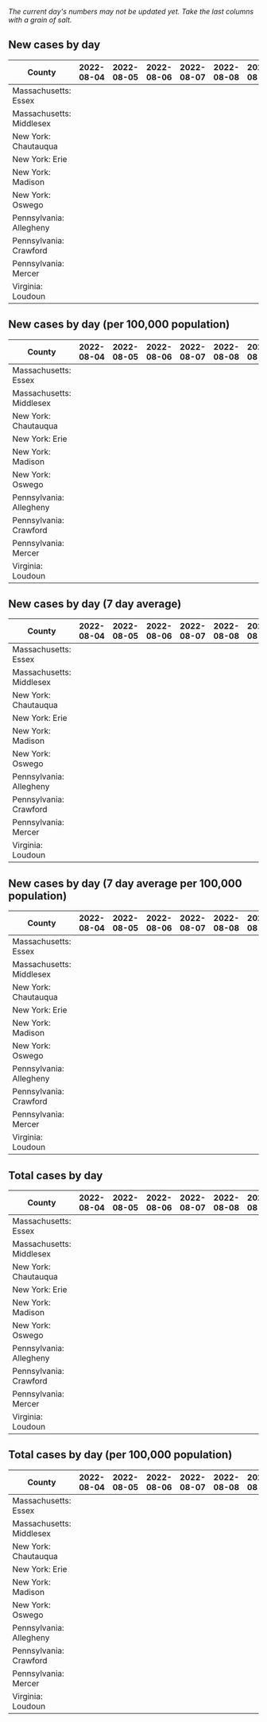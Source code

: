 _The current day's numbers may not be updated yet. Take the last columns with a grain of salt._
## New cases by day

| County | 2022-08-04 | 2022-08-05 | 2022-08-06 | 2022-08-07 | 2022-08-08 | 2022-08-09 | 2022-08-10 |
| --- | --- | --- | --- | --- | --- | --- | --- |
| Massachusetts: Essex |  |  |  |  |  |  |  |
| Massachusetts: Middlesex |  |  |  |  |  |  |  |
| New York: Chautauqua |  |  |  |  |  |  |  |
| New York: Erie |  |  |  |  |  |  |  |
| New York: Madison |  |  |  |  |  |  |  |
| New York: Oswego |  |  |  |  |  |  |  |
| Pennsylvania: Allegheny |  |  |  |  |  |  |  |
| Pennsylvania: Crawford |  |  |  |  |  |  |  |
| Pennsylvania: Mercer |  |  |  |  |  |  |  |
| Virginia: Loudoun |  |  |  |  |  |  |  |

## New cases by day (per 100,000 population)

| County | 2022-08-04 | 2022-08-05 | 2022-08-06 | 2022-08-07 | 2022-08-08 | 2022-08-09 | 2022-08-10 |
| --- | --- | --- | --- | --- | --- | --- | --- |
| Massachusetts: Essex |  |  |  |  |  |  |  |
| Massachusetts: Middlesex |  |  |  |  |  |  |  |
| New York: Chautauqua |  |  |  |  |  |  |  |
| New York: Erie |  |  |  |  |  |  |  |
| New York: Madison |  |  |  |  |  |  |  |
| New York: Oswego |  |  |  |  |  |  |  |
| Pennsylvania: Allegheny |  |  |  |  |  |  |  |
| Pennsylvania: Crawford |  |  |  |  |  |  |  |
| Pennsylvania: Mercer |  |  |  |  |  |  |  |
| Virginia: Loudoun |  |  |  |  |  |  |  |

## New cases by day (7 day average)

| County | 2022-08-04 | 2022-08-05 | 2022-08-06 | 2022-08-07 | 2022-08-08 | 2022-08-09 | 2022-08-10 |
| --- | --- | --- | --- | --- | --- | --- | --- |
| Massachusetts: Essex |  |  |  |  |  |  |  |
| Massachusetts: Middlesex |  |  |  |  |  |  |  |
| New York: Chautauqua |  |  |  |  |  |  |  |
| New York: Erie |  |  |  |  |  |  |  |
| New York: Madison |  |  |  |  |  |  |  |
| New York: Oswego |  |  |  |  |  |  |  |
| Pennsylvania: Allegheny |  |  |  |  |  |  |  |
| Pennsylvania: Crawford |  |  |  |  |  |  |  |
| Pennsylvania: Mercer |  |  |  |  |  |  |  |
| Virginia: Loudoun |  |  |  |  |  |  |  |

## New cases by day (7 day average per 100,000 population)

| County | 2022-08-04 | 2022-08-05 | 2022-08-06 | 2022-08-07 | 2022-08-08 | 2022-08-09 | 2022-08-10 |
| --- | --- | --- | --- | --- | --- | --- | --- |
| Massachusetts: Essex |  |  |  |  |  |  |  |
| Massachusetts: Middlesex |  |  |  |  |  |  |  |
| New York: Chautauqua |  |  |  |  |  |  |  |
| New York: Erie |  |  |  |  |  |  |  |
| New York: Madison |  |  |  |  |  |  |  |
| New York: Oswego |  |  |  |  |  |  |  |
| Pennsylvania: Allegheny |  |  |  |  |  |  |  |
| Pennsylvania: Crawford |  |  |  |  |  |  |  |
| Pennsylvania: Mercer |  |  |  |  |  |  |  |
| Virginia: Loudoun |  |  |  |  |  |  |  |

## Total cases by day

| County | 2022-08-04 | 2022-08-05 | 2022-08-06 | 2022-08-07 | 2022-08-08 | 2022-08-09 | 2022-08-10 |
| --- | --- | --- | --- | --- | --- | --- | --- |
| Massachusetts: Essex |  |  |  |  |  |  | 230916 |
| Massachusetts: Middlesex |  |  |  |  |  |  | 391272 |
| New York: Chautauqua |  |  |  |  |  |  | 26475 |
| New York: Erie |  |  |  |  |  |  | 243438 |
| New York: Madison |  |  |  |  |  |  | 15073 |
| New York: Oswego |  |  |  |  |  |  | 30356 |
| Pennsylvania: Allegheny |  |  |  |  |  |  | 304335 |
| Pennsylvania: Crawford |  |  |  |  |  |  | 21724 |
| Pennsylvania: Mercer |  |  |  |  |  |  | 25479 |
| Virginia: Loudoun |  |  |  |  |  |  | 85026 |

## Total cases by day (per 100,000 population)

| County | 2022-08-04 | 2022-08-05 | 2022-08-06 | 2022-08-07 | 2022-08-08 | 2022-08-09 | 2022-08-10 |
| --- | --- | --- | --- | --- | --- | --- | --- |
| Massachusetts: Essex |  |  |  |  |  |  | 29265.7 |
| Massachusetts: Middlesex |  |  |  |  |  |  | 24277.0 |
| New York: Chautauqua |  |  |  |  |  |  | 20862.4 |
| New York: Erie |  |  |  |  |  |  | 26498.0 |
| New York: Madison |  |  |  |  |  |  | 21247.2 |
| New York: Oswego |  |  |  |  |  |  | 24859.8 |
| Pennsylvania: Allegheny |  |  |  |  |  |  | 25026.6 |
| Pennsylvania: Crawford |  |  |  |  |  |  | 25669.7 |
| Pennsylvania: Mercer |  |  |  |  |  |  | 23284.7 |
| Virginia: Loudoun |  |  |  |  |  |  | 20560.6 |

